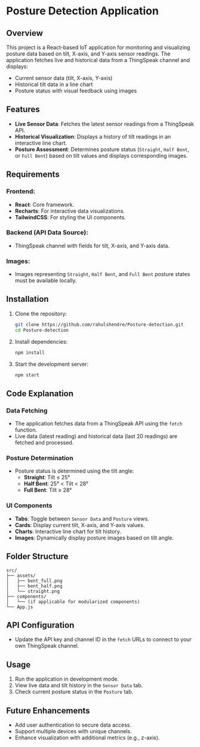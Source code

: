 # Posture Detection Application

## Overview
This project is a React-based IoT application for monitoring and visualizing posture data based on tilt, X-axis, and Y-axis sensor readings. The application fetches live and historical data from a ThingSpeak channel and displays:

- Current sensor data (tilt, X-axis, Y-axis)
- Historical tilt data in a line chart
- Posture status with visual feedback using images

## Features
- **Live Sensor Data**: Fetches the latest sensor readings from a ThingSpeak API.
- **Historical Visualization**: Displays a history of tilt readings in an interactive line chart.
- **Posture Assessment**: Determines posture status (`Straight`, `Half Bent`, or `Full Bent`) based on tilt values and displays corresponding images.

## Requirements
### Frontend:
- **React**: Core framework.
- **Recharts**: For interactive data visualizations.
- **TailwindCSS**: For styling the UI components.

### Backend (API Data Source):
- ThingSpeak channel with fields for tilt, X-axis, and Y-axis data.

### Images:
- Images representing `Straight`, `Half Bent`, and `Full Bent` posture states must be available locally.

## Installation
1. Clone the repository:
   ```bash
   git clone https://github.com/rahulshendre/Posture-detection.git
   cd Posture-detection
   ```

2. Install dependencies:
   ```bash
   npm install
   ```

3. Start the development server:
   ```bash
   npm start
   ```

## Code Explanation
### **Data Fetching**
- The application fetches data from a ThingSpeak API using the `fetch` function.
- Live data (latest reading) and historical data (last 20 readings) are fetched and processed.

### **Posture Determination**
- Posture status is determined using the tilt angle:
  - **Straight**: Tilt ≤ 25°
  - **Half Bent**: 25° < Tilt < 28°
  - **Full Bent**: Tilt ≥ 28°

### **UI Components**
- **Tabs**: Toggle between `Sensor Data` and `Posture` views.
- **Cards**: Display current tilt, X-axis, and Y-axis values.
- **Charts**: Interactive line chart for tilt history.
- **Images**: Dynamically display posture images based on tilt angle.

## Folder Structure
```
src/
├── assets/
│   ├── bent_full.png
│   ├── bent_half.png
│   └── straight.png
├── components/
│   └── (if applicable for modularized components)
└── App.js
```

## API Configuration
- Update the API key and channel ID in the `fetch` URLs to connect to your own ThingSpeak channel.

## Usage
1. Run the application in development mode.
2. View live data and tilt history in the `Sensor Data` tab.
3. Check current posture status in the `Posture` tab.

## Future Enhancements
- Add user authentication to secure data access.
- Support multiple devices with unique channels.
- Enhance visualization with additional metrics (e.g., z-axis).
